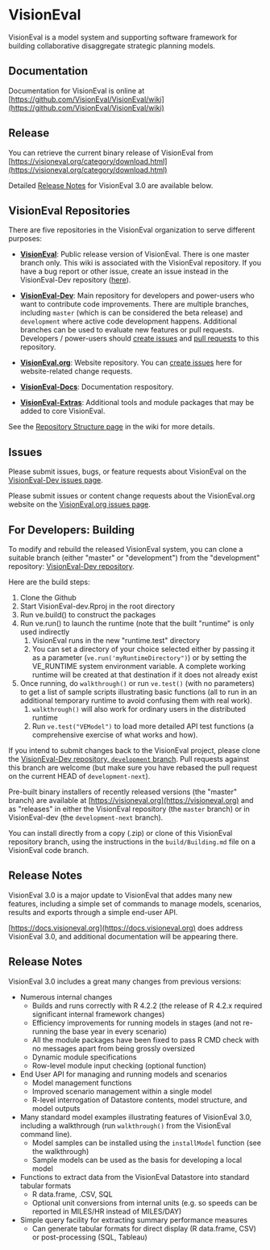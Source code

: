 # VisionEval

VisionEval is a model system and supporting software framework for building collaborative
disaggregate strategic planning models. 

## Documentation

Documentation for VisionEval is online at
[https://github.com/VisionEval/VisionEval/wiki](https://github.com/VisionEval/VisionEval/wiki)

## Release

You can retrieve the current binary release of VisionEval from
[https://visioneval.org/category/download.html](https://visioneval.org/category/download.html)

Detailed [Release Notes](#release-notes) for VisionEval 3.0 are available below.

## VisionEval Repositories

There are five repositories in the VisionEval organization to serve different purposes:

 - **[VisionEval](https://github.com/VisionEval/VisionEval)**: Public release version of VisionEval. There is one master branch only. This wiki is associated with the VisionEval repository. If you have a bug report or other issue, create an issue instead in the VisionEval-Dev repository ([here](https://github.com/VisionEval/VisionEval-Dev/issues)).
 
 - **[VisionEval-Dev](https://github.com/VisionEval/VisionEval-Dev)**: Main repository for developers and power-users who want to contribute code improvements. There are multiple branches, including `master` (which is can be considered the beta release) and `development` where active code development happens. Additional branches can be used to evaluate new features or pull requests. Developers / power-users should [create issues](https://github.com/VisionEval/VisionEval-Dev/issues) and [pull requests](https://github.com/VisionEval/VisionEval-Dev/pulls) to this repository.
 
 - **[VisionEval.org](https://github.com/VisionEval/VisionEval.org)**: Website repository. You can [create issues](https://github.com/VisionEval/VisionEval.org/issues) here for website-related change requests.
 
 - **[VisionEval-Docs](https://github.com/VisionEval/VisionEval-Docs)**: Documentation respository. 

 - **[VisionEval-Extras](https://github.com/VisionEval/VisionEval-Extras)**: Additional tools and module packages that may be added to core VisionEval.

See the [Repository Structure page](https://github.com/VisionEval/VisionEval/wiki/Repository-Structure) in the wiki for more details.

## Issues

Please submit issues, bugs, or feature requests about VisionEval on the [VisionEval-Dev issues
page](https://github.com/VisionEval/VisionEval-Dev/issues). 

Please submit issues or content change requests about the VisionEval.org website on the
[VisionEval.org issues page](https://github.com/VisionEval/VisionEval.org/issues).

## For Developers: Building 

To modify and rebuild the released VisionEval system, you can clone a suitable branch
(either "master" or "development") from the "development" repository:
[VisionEval-Dev repository](https://github.com/VisionEval/VisionEval-dev). 

Here are the build steps:

1. Clone the Github
2. Start VisionEval-dev.Rproj in the root directory
3. Run ve.build() to construct the packages
4. Run ve.run() to launch the runtime (note that the built "runtime" is only used indirectly
    1. VisionEval runs in the new "runtime.test" directory
    2. You can set a directory of your choice selected either by passing it as a parameter
       (`ve.run('myRuntimeDirectory")`) or by setting the VE_RUNTIME system environment variable.
       A complete working runtime will be created at that destination if it does not already exist
5. Once running, do `walkthrough()` or run `ve.test()` (with no parameters) to get a list of
   sample scripts illustrating basic functions (all to run in an additional temporary runtime to
   avoid confusing them with real work).
    1. `walkthrough()` will also work for ordinary users in the distributed runtime
    2. Run `ve.test("VEModel")` to load more detailed API test functions (a comprehensive exercise of what works and how).

If you intend to submit changes back to the VisionEval project, please clone the [VisionEval-Dev
repository, `development` branch](https://github.com/VisionEval/VisionEval-Dev/tree/development).
Pull requests against this branch are welcome (but make sure you have rebased the pull request on
the current HEAD of `development-next`).

Pre-built binary installers of recently released versions (the "master" branch) are available at
[https://visioneval.org](https://visioneval.org) and as "releases" in either the VisionEval
repository (the `master` branch) or in VisionEval-dev (the `development-next` branch).

You can install directly from a copy (.zip) or clone of this VisionEval repository branch, using the
instructions in the `build/Building.md` file on a VisionEval code branch.

## Release Notes

VisionEval 3.0 is a major update to VisionEval that addes many new features, including a simple
set of commands to manage models, scenarios, results and exports through a simple end-user API.

[https://docs.visioneval.org](https://docs.visioneval.org) does address VisionEval 3.0, and
additional documentation will be appearing there.

## Release Notes

VisionEval 3.0 includes a great many changes from previous versions:

- Numerous internal changes
  - Builds and runs correctly with R 4.2.2 (the release of R 4.2.x required significant internal framework changes)
  - Efficiency improvements for running models in stages (and not re-running the base year in every scenario)
  - All the module packages have been fixed to pass R CMD check with no messages apart from being grossly oversized
  - Dynamic module specifications
  - Row-level module input checking (optional function)
- End User API for managing and running models and scenarios
  - Model management functions
  - Improved scenario management within a single model
  - R-level interrogation of Datastore contents, model structure, and model outputs
- Many standard model examples illustrating features of VisionEval 3.0, including a walkthrough (run `walkthrough()`
  from the VisionEval command line).
  - Model samples can be installed using the `installModel` function (see the walkthrough)
  - Sample models can be used as the basis for developing a local model
- Functions to extract data from the VisionEval Datastore into standard tabular formats
  - R data.frame, .CSV, SQL
  - Optional unit conversions from internal units (e.g. so speeds can be reported in MILES/HR instead of MILES/DAY)
- Simple query facility for extracting summary performance measures
  - Can generate tabular formats for direct display (R data.frame, CSV) or post-processing (SQL, Tableau)


